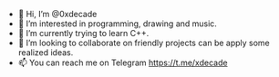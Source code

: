 - 👋 Hi, I’m @0xdecade
- 👀 I’m interested in programming, drawing and music.
- 🌱 I’m currently trying to learn C++.
- 💼 I’m looking to collaborate on friendly projects can be apply some realized ideas.
- 📫 You can reach me on Telegram https://t.me/xdecade

<!---
0xdecade/0xdecade is a ✨ special ✨ repository because its `README.md` (this file) appears on your GitHub profile.
You can click the Preview link to take a look at your changes.
--->
